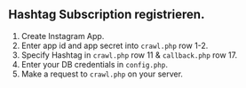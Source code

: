 ## Hashtag Subscription registrieren.

1. Create Instagram App.
2. Enter app id and app secret into `crawl.php` row 1-2.
3. Specify Hashtag in `crawl.php` row 11 & `callback.php` row 17.
4. Enter your DB credentials in `config.php`.
5. Make a request to `crawl.php` on your server.